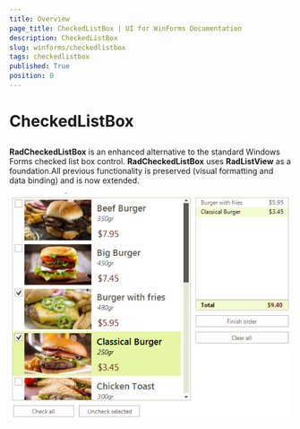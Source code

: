 ```yaml
---
title: Overview
page_title: CheckedListBox | UI for WinForms Documentation
description: CheckedListBox
slug: winforms/checkedlistbox
tags: checkedlistbox
published: True
position: 0
---
```


# CheckedListBox

## 

__RadCheckedListBox__ is an enhanced alternative to the standard Windows Forms checked list box control. __RadCheckedListBox__ uses __RadListView__ as a foundation.All previous functionality is preserved (visual formatting and data binding) and is now extended.

![checkedlistbox-overview 001](images/checkedlistbox-overview001.png)
